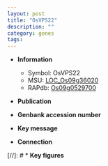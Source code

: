 ```yaml
---
layout: post
title: "OsVPS22"
description: ""
category: genes
tags: 
---
```


* **Information**  
    + Symbol: OsVPS22  
    + MSU: [LOC_Os09g36020](http://rice.uga.edu/cgi-bin/ORF_infopage.cgi?orf=LOC_Os09g36020)  
    + RAPdb: [Os09g0529700](http://rapdb.dna.affrc.go.jp/viewer/gbrowse_details/irgsp1?name=Os09g0529700)  

* **Publication**  

* **Genbank accession number**  

* **Key message**  

* **Connection**  

[//]: # * **Key figures**  


